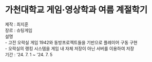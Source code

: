 # 가천대학교 게임·영상학과 여름 계절학기
<div>제작 : 최지훈</div>
<div>장르 : 슈팅게임</div>
<div>설명</div>
<div>- 고전 오락실 게임 1942와 동방프로젝트들을 기반으로 플레이어 구동 구현</div>
<div>- 오락실의 랭킹 시스템을 게임 내 자체 저장이 아닌 서버를 이용하여 저장</div>
<div>기간 : '24. 7. 1 ~  '24. 7. 5</div>
